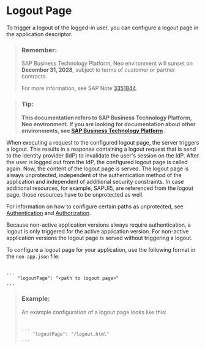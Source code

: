 <!-- loio0c5ca8eb95214869bd1e8c5880f4b1b5 -->

# Logout Page

To trigger a logout of the logged-in user, you can configure a logout page in the application descriptor.

> ### Remember:  
> SAP Business Technology Platform, Neo environment will sunset on **December 31, 2028**, subject to terms of customer or partner contracts.
> 
> For more information, see SAP Note [3351844](https://me.sap.com/notes/3351844).

> ### Tip:  
> **This documentation refers to SAP Business Technology Platform, Neo environment. If you are looking for documentation about other environments, see [SAP Business Technology Platform](https://help.sap.com/docs/btp/sap-business-technology-platform/sap-business-technology-platform?version=Cloud) .**

When executing a request to the configured logout page, the server triggers a logout. This results in a response containing a logout request that is send to the identity provider \(IdP\) to invalidate the user's session on the IdP. After the user is logged out from the IdP, the configured logout page is called again. Now, the content of the logout page is served. The logout page is always unprotected, independent of the authentication method of the application and independent of additional security constraints. In case additional resources, for example, SAPUI5, are referenced from the logout page, those resources have to be unprotected as well.

For information on how to configure certain paths as unprotected, see [Authentication](authentication-de16793.md) and [Authorization](authorization-a139548.md).

Because non-active application versions always require authentication, a logout is only triggered for the active application version. For non-active application versions the logout page is served without triggering a logout.

To configure a logout page for your application, use the following format in the `neo-app.json` file:

```

...
    "logoutPage": "<path to logout page>"
...

```

> ### Example:  
> An example configuration of a logout page looks like this:
> 
> ```
> 
> ...
>     "logoutPage": "/logout.html"
> ...
> 
> ```

